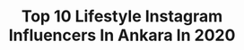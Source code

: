 ---
title: Top 10 Lifestyle Instagram Influencers In Ankara In 2020
description: >-
  Find top lifestyle Instagram influencers in Ankara in 2020. Most popular hashtags: #stayhome #evdekal #picoftheday #instafashion.
platform: Instagram
profiles:
  - username: "girlafikir"
    fullname: >-
      gırla fikir
    location: "Turkey"
    followers: 18129
    engagement: 412
    commentsToLikes: 0.051712
    id: ck139k8nylpyw0i19znaiosrh
    verified: false
    hashtags: "#babasininelemegi, #defnemucyasinda, #tumcocuklarmutluolsun, #makeyourownjungle"
  - username: "makeuppselin"
    fullname: >-
      Selin
    location: "Turkey"
    followers: 12871
    engagement: 319
    commentsToLikes: 0.035882
    id: ck15t9977gyfo0i19dkx9e6yg
    verified: false
    hashtags: "#avonmaske, #blogger, #minimalist, #vintage"
  - username: "esracablogculuk"
    fullname: >-
      Esra öcal
    location: "Turkey"
    followers: 47276
    engagement: 250
    commentsToLikes: 0.060401
    id: ck8swxt9oflft0j78fdjnfudq
    verified: false
    hashtags: "#livingroom, #homedecorations, #browni, #lacasadepapel"
  - username: "dt.merveerdog"
    fullname: >-
      Merve Erdoğ Özgür
    location: "Turkey"
    followers: 14337
    engagement: 1140
    commentsToLikes: 0.017912
    id: ckap0pit5rb4o0i78xhjxwxo5
    verified: false
    hashtags: "#quarantinelife, #soka, #lifestyle, #staynomakeup"
  - username: "tugcedemirlsblog"
    fullname: >-
      Tugce DEMİRAL Blog
    location: "Turkey"
    followers: 31693
    engagement: 304
    commentsToLikes: 0.026123
    id: ck8tbm7r0w7iy0j783rvzy3g2
    verified: false
    hashtags: "#beymen, #koku, #follow4like, #dustcleaner"
  - username: "pinar_sen"
    fullname: >-
      Pınar Şengül
    location: "Turkey"
    followers: 32891
    engagement: 589
    commentsToLikes: 0.033320
    id: ck8t6n3lge6q10j787lt0a03b
    verified: false
    hashtags: "#kahvemakinesi, #happymothersday, #yatakodas, #annelerg"
  - username: "dilekadatepe"
    fullname: >-
      Dilek Adatepe🔹
    location: "Turkey"
    followers: 14208
    engagement: 957
    commentsToLikes: 0.157677
    id: ck8tawooitdt30j78lbibrdai
    verified: false
    hashtags: "#sa, #travelbloggers, #turkey, #house"
  - username: "mervekayamua"
    fullname: >-
      Merve Kaya
    location: "Turkey"
    followers: 14572
    engagement: 1006
    commentsToLikes: 0.138482
    id: ck15uk3c3nkem0i19w2h45smx
    verified: false
    hashtags: "#kryolan, #fashionmom, #turkishblogger, #narssisist"
  - username: "ervaervaa_"
    fullname: >-
      Erva 🍭
    location: "Turkey"
    followers: 15822
    engagement: 629
    commentsToLikes: 0.066966
    id: ck15rk21s8azl0i195rp257g2
    verified: false
    hashtags: "#baharaksmi, #inspiration, #dress, #carantinasday"
  - username: "hulyaakcaofficial"
    fullname: >-
      HÜLYA AKÇA
    location: "Turkey"
    followers: 34550
    engagement: 162
    commentsToLikes: 0.055179
    id: ck0u6kg2q25fc0i19cbyqg9vm
    verified: false
    hashtags: "#skincare, #mia4yas, #bildikleriniziunutun, #oralb"
---